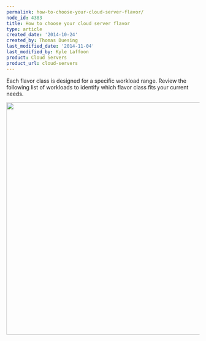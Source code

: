 ```yaml
---
permalink: how-to-choose-your-cloud-server-flavor/
node_id: 4383
title: How to choose your cloud server flavor
type: article
created_date: '2014-10-24'
created_by: Thomas Duesing
last_modified_date: '2014-11-04'
last_modified_by: Kyle Laffoon
product: Cloud Servers
product_url: cloud-servers
---
```


Each flavor class is designed for a specific workload range. Review the
following list of workloads to identify which flavor class fits your
current needs.

<img src="{% asset_path cloud-servers/how-to-choose-your-cloud-server-flavor/FlavorClassesTable.jpg %}" width="805" height="607" />


